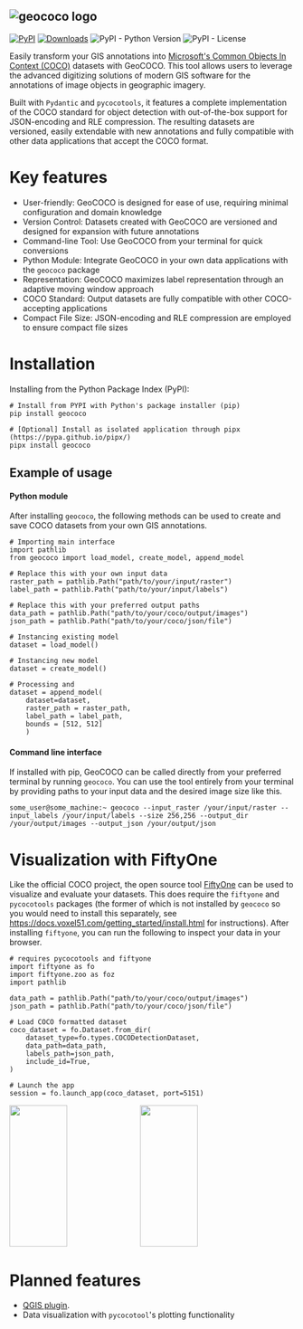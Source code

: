 ![geococo logo](https://github.com/jaspersiebring/GeoCOCO/assets/25051531/6a7b9912-4276-49dc-a09b-fdbea11f6294)
---
[![PyPI](https://img.shields.io/pypi/v/libretro-finder)](https://pypi.org/project/libretro-finder/)
[![Downloads](https://static.pepy.tech/badge/libretro-finder)](https://pepy.tech/project/libretro-finder)
![PyPI - Python Version](https://img.shields.io/pypi/pyversions/libretro-finder)
![PyPI - License](https://img.shields.io/pypi/l/libretro-finder)

Easily transform your GIS annotations into [Microsoft's Common Objects In Context (COCO)](https://cocodataset.org/#format-data) datasets with GeoCOCO. This tool allows users to leverage the advanced digitizing solutions of modern GIS software for the annotations of image objects in geographic imagery.
 
Built with `Pydantic` and `pycocotools`, it features a complete implementation of the COCO standard for object detection with out-of-the-box support for JSON-encoding and RLE compression. The resulting datasets are versioned, easily extendable with new annotations and fully compatible with other data applications that accept the COCO format.

# Key features
- User-friendly: GeoCOCO is designed for ease of use, requiring minimal configuration and domain knowledge
- Version Control: Datasets created with GeoCOCO are versioned and designed for expansion with future annotations
- Command-line Tool: Use GeoCOCO from your terminal for quick conversions
- Python Module: Integrate GeoCOCO in your own data applications with the `geococo` package
- Representation: GeoCOCO maximizes label representation through an adaptive moving window approach
- COCO Standard: Output datasets are fully compatible with other COCO-accepting applications
- Compact File Size: JSON-encoding and RLE compression are employed to ensure compact file sizes

# Installation
Installing from the Python Package Index (PyPI):
````
# Install from PYPI with Python's package installer (pip)
pip install geococo

# [Optional] Install as isolated application through pipx (https://pypa.github.io/pipx/)
pipx install geococo
````

## Example of usage

#### Python module
After installing `geococo`, the following methods can be used to create and save COCO datasets from your own GIS annotations.
````
# Importing main interface
import pathlib
from geococo import load_model, create_model, append_model

# Replace this with your own input data
raster_path = pathlib.Path("path/to/your/input/raster")
label_path = pathlib.Path("path/to/your/input/labels")

# Replace this with your preferred output paths
data_path = pathlib.Path("path/to/your/coco/output/images")
json_path = pathlib.Path("path/to/your/coco/json/file")

# Instancing existing model
dataset = load_model()

# Instancing new model
dataset = create_model()

# Processing and
dataset = append_model(
    dataset=dataset,
    raster_path = raster_path,
    label_path = label_path,
    bounds = [512, 512]
    )
````

#### Command line interface

If installed with pip, GeoCOCO can be called directly from your preferred terminal by running `geococo`. You can use the tool entirely from your terminal by providing paths to your input data and the desired image size like this.

````
some_user@some_machine:~ geococo --input_raster /your/input/raster --input_labels /your/input/labels --size 256,256 --output_dir /your/output/images --output_json /your/output/json
````

# Visualization with FiftyOne
Like the official COCO project, the open source tool [FiftyOne](https://docs.voxel51.com/) can be used to visualize and evaluate your datasets. This does require the `fiftyone` and `pycocotools` packages (the former of which is not installed by `geococo` so you would need to install this separately, see https://docs.voxel51.com/getting_started/install.html for instructions). After installing `fiftyone`, you can run the following to inspect your data in your browser.

````
# requires pycocotools and fiftyone
import fiftyone as fo
import fiftyone.zoo as foz
import pathlib

data_path = pathlib.Path("path/to/your/coco/output/images")
json_path = pathlib.Path("path/to/your/coco/json/file")

# Load COCO formatted dataset
coco_dataset = fo.Dataset.from_dir(
    dataset_type=fo.types.COCODetectionDataset,
    data_path=data_path,
    labels_path=json_path,
    include_id=True,
)

# Launch the app
session = fo.launch_app(coco_dataset, port=5151)
````

<p float="left">
  <img src="https://github.com/jaspersiebring/GeoCOCO/assets/25051531/3fd31779-7c9b-4524-9722-44b4f693a023" width="45%" height = 250/>
  <img src="https://github.com/jaspersiebring/GeoCOCO/assets/25051531/71ed2d59-d6b1-426a-9c7a-1260a50e4e40" width="45%" height = 250 />
</p>


# Planned features
- [QGIS plugin](https://github.com/jaspersiebring/geococo-qgis-plugin).
- Data visualization with `pycocotool`'s plotting functionality
